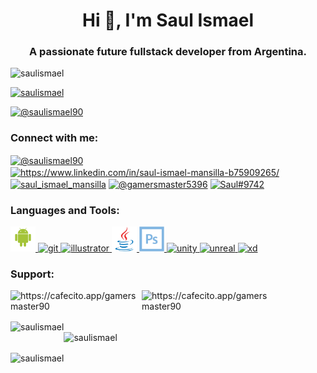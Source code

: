 <h1 align="center">Hi 👋, I'm Saul Ismael</h1>
<h3 align="center">A passionate future fullstack developer from Argentina.</h3>

<p align="left"> <img src="https://komarev.com/ghpvc/?username=saulismael&label=Profile%20views&color=0e75b6&style=flat" alt="saulismael" /> </p>

<p align="left"> <a href="https://github.com/ryo-ma/github-profile-trophy"><img src="https://github-profile-trophy.vercel.app/?username=saulismael" alt="saulismael" /></a> </p>

<p align="left"> <a href="https://twitter.com/@saulismael90" target="blank"><img src="https://img.shields.io/twitter/follow/@saulismael90?logo=twitter&style=for-the-badge" alt="@saulismael90" /></a> </p>

<h3 align="left">Connect with me:</h3>
<p align="left">
<a href="https://twitter.com/@saulismael90" target="blank"><img align="center" src="https://raw.githubusercontent.com/rahuldkjain/github-profile-readme-generator/master/src/images/icons/Social/twitter.svg" alt="@saulismael90" height="30" width="40" /></a>
<a href="https://linkedin.com/in/https://www.linkedin.com/in/saul-ismael-mansilla-b75909265/" target="blank"><img align="center" src="https://raw.githubusercontent.com/rahuldkjain/github-profile-readme-generator/master/src/images/icons/Social/linked-in-alt.svg" alt="https://www.linkedin.com/in/saul-ismael-mansilla-b75909265/" height="30" width="40" /></a>
<a href="https://instagram.com/saul_ismael_mansilla" target="blank"><img align="center" src="https://raw.githubusercontent.com/rahuldkjain/github-profile-readme-generator/master/src/images/icons/Social/instagram.svg" alt="saul_ismael_mansilla" height="30" width="40" /></a>
<a href="https://www.youtube.com/c/@gamersmaster5396" target="blank"><img align="center" src="https://raw.githubusercontent.com/rahuldkjain/github-profile-readme-generator/master/src/images/icons/Social/youtube.svg" alt="@gamersmaster5396" height="30" width="40" /></a>
<a href="https://discord.gg/Saul#9742" target="blank"><img align="center" src="https://raw.githubusercontent.com/rahuldkjain/github-profile-readme-generator/master/src/images/icons/Social/discord.svg" alt="Saul#9742" height="30" width="40" /></a>
</p>

<h3 align="left">Languages and Tools:</h3>
<p align="left"> <a href="https://developer.android.com" target="_blank" rel="noreferrer"> <img src="https://raw.githubusercontent.com/devicons/devicon/master/icons/android/android-original-wordmark.svg" alt="android" width="40" height="40"/> </a> <a href="https://git-scm.com/" target="_blank" rel="noreferrer"> <img src="https://www.vectorlogo.zone/logos/git-scm/git-scm-icon.svg" alt="git" width="40" height="40"/> </a> <a href="https://www.adobe.com/in/products/illustrator.html" target="_blank" rel="noreferrer"> <img src="https://www.vectorlogo.zone/logos/adobe_illustrator/adobe_illustrator-icon.svg" alt="illustrator" width="40" height="40"/> </a> <a href="https://www.java.com" target="_blank" rel="noreferrer"> <img src="https://raw.githubusercontent.com/devicons/devicon/master/icons/java/java-original.svg" alt="java" width="40" height="40"/> </a> <a href="https://www.photoshop.com/en" target="_blank" rel="noreferrer"> <img src="https://raw.githubusercontent.com/devicons/devicon/master/icons/photoshop/photoshop-line.svg" alt="photoshop" width="40" height="40"/> </a> <a href="https://unity.com/" target="_blank" rel="noreferrer"> <img src="https://www.vectorlogo.zone/logos/unity3d/unity3d-icon.svg" alt="unity" width="40" height="40"/> </a> <a href="https://unrealengine.com/" target="_blank" rel="noreferrer"> <img src="https://raw.githubusercontent.com/kenangundogan/fontisto/036b7eca71aab1bef8e6a0518f7329f13ed62f6b/icons/svg/brand/unreal-engine.svg" alt="unreal" width="40" height="40"/> </a> <a href="https://www.adobe.com/products/xd.html" target="_blank" rel="noreferrer"> <img src="https://cdn.worldvectorlogo.com/logos/adobe-xd.svg" alt="xd" width="40" height="40"/> </a> </p>

<h3 align="left">Support:</h3>
<p><a href="https://www.buymeacoffee.com/https://cafecito.app/gamersmaster90"> <img align="left" src="https://cdn.buymeacoffee.com/buttons/v2/default-yellow.png" height="50" width="210" alt="https://cafecito.app/gamersmaster90" /></a><a href="https://ko-fi.com/https://cafecito.app/gamersmaster90"> <img align="left" src="https://cdn.ko-fi.com/cdn/kofi3.png?v=3" height="50" width="210" alt="https://cafecito.app/gamersmaster90" /></a></p><br><br>

<p><img align="left" src="https://github-readme-stats.vercel.app/api/top-langs?username=saulismael&show_icons=true&locale=en&layout=compact" alt="saulismael" /></p>

<p>&nbsp;<img align="center" src="https://github-readme-stats.vercel.app/api?username=saulismael&show_icons=true&locale=en" alt="saulismael" /></p>

<p><img align="center" src="https://github-readme-streak-stats.herokuapp.com/?user=saulismael&" alt="saulismael" /></p>
